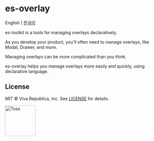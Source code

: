 # es-overlay

English | [한국어](https://github.com/toss/es-overlay/blob/main/README-ko_kr.md)

es-toolkit is a tools for managing overlays declaratively.

As you develop your product, you'll often need to manage overlays, like Modal, Drawer, and more.

Managing overlays can be more complicated than you think.

es-overlay helps you manage overlays more easily and quickly, using declarative language.

## License

MIT © Viva Republica, Inc. See [LICENSE](https://github.com/toss/es-overlay/blob/main/LICENSE) for details.

<a title="Toss" href="https://toss.im">
  <picture>
    <source media="(prefers-color-scheme: dark)" srcset="https://static.toss.im/logos/png/4x/logo-toss-reverse.png">
    <img alt="Toss" src="https://static.toss.im/logos/png/4x/logo-toss.png" width="100">
  </picture>
</a>
